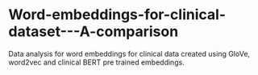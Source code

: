 # Word-embeddings-for-clinical-dataset---A-comparison
Data analysis for word embeddings for clinical data created using GloVe, word2vec and clinical BERT pre trained embeddings.
